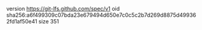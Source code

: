 version https://git-lfs.github.com/spec/v1
oid sha256:a6f499309c07bda23e679494d650e7c0c5c2b7d269d8875d499362fd1af50e41
size 351
